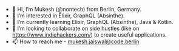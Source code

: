- 👋 Hi, I’m Mukesh (@nontech) from Berlin, Germany.
- 👀 I’m interested in Elixir, GraphQL (Absinthe).
- 🌱 I’m currently learning Elixir, GraphQL (Absinthe), Java & Kotlin.
- 💞️ I’m looking to collaborate on side hustles (like on https://www.indiehackers.com/) to create useful applications.
- 📫 How to reach me - mukesh.jaiswal@code.berlin

<!---
nontech/nontech is a ✨ special ✨ repository because its `README.md` (this file) appears on your GitHub profile.
You can click the Preview link to take a look at your changes.
--->
